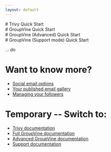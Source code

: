 ```yaml
---
layout: default
---
```


<div class="trivy only">
# Trivy Quick Start
</div>

<div class="gv only">
# GroupVine Quick Start
</div>

<div class="adv only">
# GroupVine (Advanced) Quick Start
</div>

<div class="support only">
# GroupVine (Support mode) Quick Start
</div>

... do


# Want to know more?

* [Social email options](./social?view=GV-SET-VIEW)
* [Your published email gallery](./gallery?view=GV-SET-VIEW)
* [Managing your followers](./membership?view=GV-SET-VIEW)


# Temporary -- Switch to:

* [Trivy documentation](./view=trivy)
* [Full GroupVine documentation](./view=gv)
* [Advanced GroupVine documentation](./view=adv)
* [Support documentation](./view=support)
